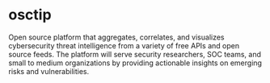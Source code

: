 # osctip
Open source platform that aggregates, correlates, and visualizes cybersecurity threat intelligence from a variety of free APIs and open source feeds. The platform will serve security researchers, SOC teams, and small to medium organizations by providing actionable insights on emerging risks and vulnerabilities.

